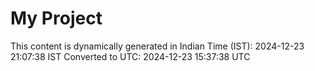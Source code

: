 # My Project

This content is dynamically generated in Indian Time (IST): 2024-12-23 21:07:38 IST
Converted to UTC: 2024-12-23 15:37:38 UTC
